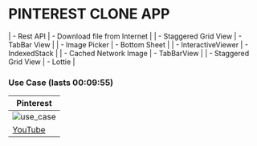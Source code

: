 # PINTEREST CLONE APP

| - Rest API  | - Download file from Internet |
| - Staggered Grid View   | - TabBar View |
| - Image Picker   | - Bottom Sheet |
| - InteractiveViewer   | - IndexedStack |
| - Cached Network Image   | - TabBarView |
| - Staggered Grid View   | - Lottie |

### Use Case (lasts 00:09:55)
| Pinterest |
|----------------|
| ![use_case](assets/readme/use_case.gif) |
| [YouTube](https://www.youtube.com/watch?v=vRM7LNPo1ag) |
